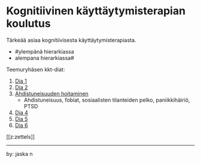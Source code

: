 # Kognitiivinen käyttäytymisterapian koulutus

Tärkeää asiaa kognitiivisesta käyttäytymisterapiasta.

- #ylempänä hierarkiassa
- alempana hierarkiassa#

Teemuryhäsen kkt-diat:
1. [Dia 1](./static/KKT_ryhänen_1.pdf)
2. [Dia 2](./static/KKT_ryhänen_2.pdf)
3. [Ahdistuneisuuden hoitaminen](./static/KKT_ryhänen_3.pdf)
 	- Ahdistuneisuus, fobiat, sosiaalisten tilanteiden pelko, paniikkihäiriö, PTSD
4. [Dia 4](./static/KKT_ryhänen_4.pdf)
5. [Dia 5](./static/KKT_ryhänen_5.pdf)
6. [Dia 6](./static/KKT_ryhänen_6.pdf)

[[z:zettels]]



---
by: jaska n

